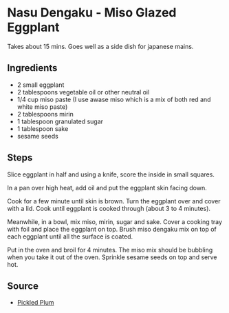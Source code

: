 # Nasu Dengaku - Miso Glazed Eggplant

Takes about 15 mins. Goes well as a side dish for japanese mains.

## Ingredients

- 2 small eggplant
- 2 tablespoons vegetable oil or other neutral oil
- 1/4 cup miso paste (I use awase miso which is a mix of both red and white miso paste)
- 2 tablespoons mirin
- 1 tablespoon granulated sugar
- 1 tablespoon sake
- sesame seeds

## Steps

Slice eggplant in half and using a knife, score the inside in small squares.

In a pan over high heat, add oil and put the eggplant skin facing down.

Cook for a few minute until skin is brown. Turn the eggplant over and cover with a lid. Cook until eggplant is cooked through (about 3 to 4 minutes).

Meanwhile, in a bowl, mix miso, mirin, sugar and sake.
Cover a cooking tray with foil and place the eggplant on top. Brush miso dengaku mix on top of each eggplant until all the surface is coated.

Put in the oven and broil for 4 minutes. The miso mix should be bubbling when you take it out of the oven.
Sprinkle sesame seeds on top and serve hot.

## Source

- [Pickled Plum](https://pickledplum.com/nasu-dengaku-recipe/print/41205/)
